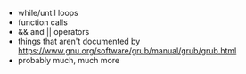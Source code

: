 - while/until loops
- function calls
- && and || operators
- things that aren't documented by https://www.gnu.org/software/grub/manual/grub/grub.html
- probably much, much more
